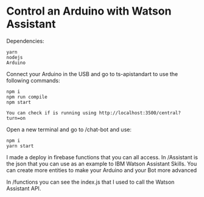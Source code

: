 <h1>Control an Arduino with Watson Assistant</h1>

Dependencies: 
    
    yarn 
    nodejs 
    Arduino

Connect your Arduino in the USB and go to ts-apistandart to use the following commands:

    npm i
    npm run compile
    npm start

    You can check if is running using http://localhost:3500/central?turn=on

Open a new terminal and go to /chat-bot and use:

    npm i
    yarn start

I made a deploy in firebase functions that you can all access. In /Assistant is the json that you can use as an example to IBM Watson Assistant Skills. You can create more entities to make your Arduino and your Bot more advanced

In /functions you can see the index.js that I used to call the Watson Assistant API.
